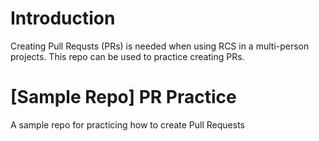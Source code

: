 # Introduction
Creating Pull Requsts (PRs) is needed when using RCS in a multi-person projects. This repo can be used to practice creating PRs.

# [Sample Repo] PR Practice
A sample repo for practicing how to create Pull Requests
